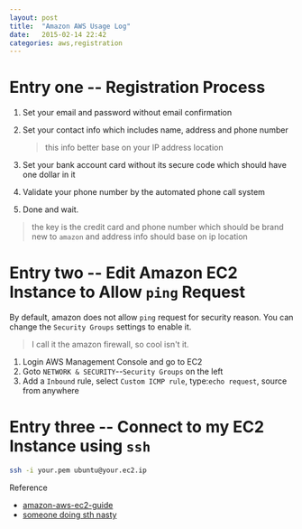 ```yaml
---
layout: post
title:  "Amazon AWS Usage Log"
date:   2015-02-14 22:42
categories: aws,registration
---
```


# Entry one -- Registration Process

1. Set your email and password without email confirmation
2. Set your contact info which includes name, address and phone number

    > this info better base on your IP address location

3. Set your bank account card without its secure code which should have one dollar in it
4. Validate your phone number by the automated phone call system
5. Done and wait. 

> the key is the credit card and phone number which should be brand new to `amazon` and address info should base on ip location


# Entry two -- Edit Amazon EC2 Instance to Allow `ping` Request

By default, amazon does not allow `ping` request for security reason. You can change the `Security Groups` settings to enable it.

> I call it the amazon firewall, so cool isn't it.

1. Login AWS Management Console and go to EC2
2. Goto `NETWORK & SECURITY`--`Security Groups` on the left
3. Add a `Inbound` rule, select `Custom ICMP rule`, type:`echo request`, source from anywhere


# Entry three -- Connect to my EC2 Instance using `ssh`

```sh
ssh -i your.pem ubuntu@your.ec2.ip
```

Reference

* [amazon-aws-ec2-guide](http://feilong.me/2011/01/amazon-aws-ec2-guide)
* [someone doing sth nasty](http://blog.csdn.net/zzban/article/details/8690013)